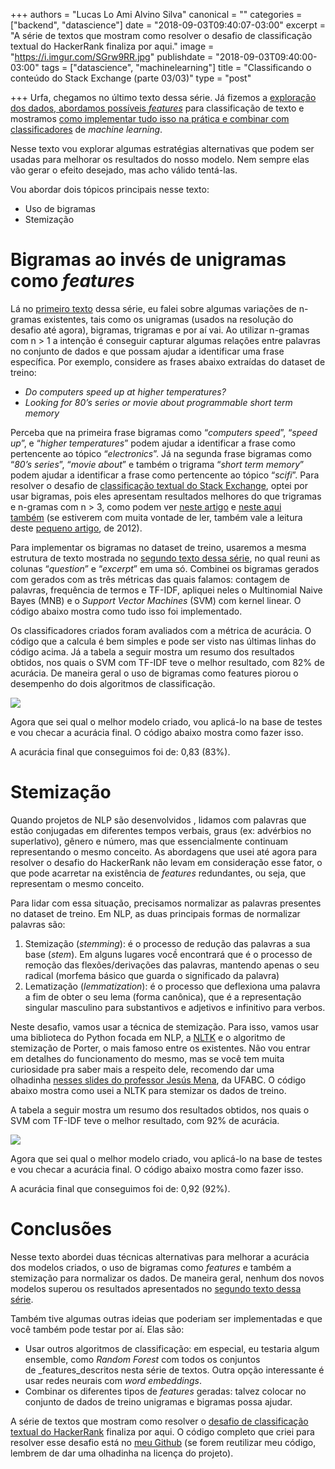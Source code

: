 +++
authors = "Lucas Lo Ami Alvino Silva"
canonical = ""
categories = ["backend", "datascience"]
date = "2018-09-03T09:40:07-03:00"
excerpt = "A série de textos que mostram como resolver o desafio de classificação textual do HackerRank finaliza por aqui."
image = "https://i.imgur.com/SGrw9RR.jpg"
publishdate = "2018-09-03T09:40:00-03:00"
tags = ["datascience", "machinelearning"]
title = "Classificando o conteúdo do Stack Exchange (parte 03/03)"
type = "post"

+++
Urfa, chegamos no último texto dessa série. Já fizemos a [exploração dos dados, abordamos possíveis _features_](https://tableless.com.br/classificando-o-conteudo-do-stack-exchange-parte-1/) para classificação de texto e mostramos [como implementar tudo isso na prática e combinar com classificadores](https://tableless.com.br/classificando-o-conteudo-do-stack-exchange-parte-2/) de _machine learning_. 

Nesse texto vou explorar algumas estratégias alternativas que podem ser usadas para melhorar os resultados do nosso modelo. Nem sempre elas vão gerar o efeito desejado, mas acho válido tentá-las.

Vou abordar dois tópicos principais nesse texto:

* Uso de bigramas
* Stemização

# Bigramas ao invés de unigramas como _features_

Lá no [primeiro texto](https://tableless.com.br/classificando-o-conteudo-do-stack-exchange-parte-1/) dessa série, eu falei sobre algumas variações de n-gramas existentes, tais como os unigramas (usados na resolução do desafio até agora), bigramas, trigramas e por aí vai. Ao utilizar n-gramas com n > 1 a intenção é conseguir capturar algumas relações entre palavras no conjunto de dados e que possam ajudar a identificar uma frase específica. Por exemplo, considere as frases abaixo extraídas do dataset de treino:

* _Do computers speed up at higher temperatures?_
* _Looking for 80’s series or movie about programmable short term memory_

Perceba que na primeira frase bigramas como “_computers speed_”, “_speed up_”, e “_higher temperatures_” podem ajudar a identificar a frase como pertencente ao tópico “_electronics_”. Já na segunda frase bigramas como “_80’s series_”, “_movie about_” e também o trigrama “_short term memory_” podem ajudar a identificar a frase como pertencente ao tópico “_scifi_”. Para resolver o desafio de [classificação textual do Stack Exchange](https://www.hackerrank.com/challenges/stack-exchange-question-classifier/problem), optei por usar bigramas, pois eles apresentam resultados melhores do que trigramas e n-gramas com n > 3, como podem ver [neste artigo](http://citeseerx.ist.psu.edu/viewdoc/download?doi=10.1.1.2.1938&rep=rep1&type=pdf) e [neste aqui também](https://www.mitpressjournals.org/doi/pdf/10.1162/COLI_a_00149) (se estiverem com muita vontade de ler, também vale a leitura deste [pequeno artigo](https://www.aclweb.org/anthology/P12-2018), de 2012).

Para implementar os bigramas no dataset de treino, usaremos a mesma estrutura de texto mostrada no [segundo texto dessa série](https://medium.com/tableless/classificando-o-conteudo-do-stack-exchange-02-6d9975e00ff7), no qual reuni as colunas “_question_” e “_excerpt_” em uma só. Combinei os bigramas gerados com gerados com as três métricas das quais falamos: contagem de palavras, frequência de termos e TF-IDF, apliquei neles o Multinomial Naive Bayes (MNB) e o _Support Vector Machines_ (SVM) com kernel linear. O código abaixo mostra como tudo isso foi implementado.

<script src="https://gist.github.com/lucasloami/7859708e653d53804bb5d7f6a5d1b116.js"></script>

Os classificadores criados foram avaliados com a métrica de acurácia. O código que a calcula é bem simples e pode ser visto nas últimas linhas do código acima. Já a tabela a seguir mostra um resumo dos resultados obtidos, nos quais o SVM com TF-IDF teve o melhor resultado, com 82% de acurácia. De maneira geral o uso de bigramas como features piorou o desempenho do dois algoritmos de classificação.

![](https://cdn-images-1.medium.com/max/800/1*8em9Z1j6Sh75BJeKmt8TsA.png)

Agora que sei qual o melhor modelo criado, vou aplicá-lo na base de testes e vou checar a acurácia final. O código abaixo mostra como fazer isso.

<script src="https://gist.github.com/lucasloami/d2ff1644137d498ac4d542a74afa8532.js"></script>

A acurácia final que conseguimos foi de: 0,83 (83%).

# Stemização

Quando projetos de NLP são desenvolvidos , lidamos com palavras que estão conjugadas em diferentes tempos verbais, graus (ex: advérbios no superlativo), gênero e número, mas que essencialmente continuam representando o mesmo conceito. As abordagens que usei até agora para resolver o desafio do HackerRank não levam em consideração esse fator, o que pode acarretar na existência de _features_ redundantes, ou seja, que representam o mesmo conceito.

Para lidar com essa situação, precisamos normalizar as palavras presentes no dataset de treino. Em NLP, as duas principais formas de normalizar palavras são:

1. Stemização (_stemming_): é o processo de redução das palavras a sua base (_stem_). Em alguns lugares vocề encontrará que é o processo de remoção das flexões/derivações das palavras, mantendo apenas o seu radical (morfema básico que guarda o significado da palavra)
2. Lematização (_lemmatization_): é o processo que deflexiona uma palavra a fim de obter o seu lema (forma canônica), que é a representação singular masculino para substantivos e adjetivos e infinitivo para verbos.

Neste desafio, vamos usar a técnica de stemização. Para isso, vamos usar uma biblioteca do Python focada em NLP, a [NLTK](https://www.nltk.org/) e o algoritmo de stemização de Porter, o mais famoso entre os existentes. Não vou entrar em detalhes do funcionamento do mesmo, mas se você tem muita curiosidade pra saber mais a respeito dele, recomendo dar uma olhadinha [nesses slides do professor Jesús Mena](http://professor.ufabc.edu.br/\~jesus.mena/courses/pln-1q-2018/PLN-aula04.pdf), da UFABC. O código abaixo mostra como usei a NLTK para stemizar os dados de treino.

<script src="https://gist.github.com/lucasloami/efe7952000c56ee46c3581af6e981f17.js"></script>

A tabela a seguir mostra um resumo dos resultados obtidos, nos quais o SVM com TF-IDF teve o melhor resultado, com 92% de acurácia.

![](https://cdn-images-1.medium.com/max/800/1*Yn7DH80heJIaFRI76wjAMQ.png)

Agora que sei qual o melhor modelo criado, vou aplicá-lo na base de testes e vou checar a acurácia final. O código abaixo mostra como fazer isso.

<script src="https://gist.github.com/lucasloami/af367fbba74a16812efa87ae752bf3a6.js"></script>

A acurácia final que conseguimos foi de: 0,92 (92%).

# Conclusões

Nesse texto abordei duas técnicas alternativas para melhorar a acurácia dos modelos criados, o uso de bigramas como _features_ e também a stemização para normalizar os dados. De maneira geral, nenhum dos novos modelos superou os resultados apresentados no [segundo texto dessa série](https://tableless.com.br/classificando-o-conteudo-do-stack-exchange-parte-2/).

Também tive algumas outras ideias que poderiam ser implementadas e que você também pode testar por aí. Elas são:

* Usar outros algoritmos de classificação: em especial, eu testaria algum ensemble, como _Random Forest_ com todos os conjuntos de _features_descritos nesta série de textos. Outra opção interessante é usar redes neurais com _word embeddings_.
* Combinar os diferentes tipos de _features_ geradas: talvez colocar no conjunto de dados de treino unigramas e bigramas possa ajudar.

A série de textos que mostram como resolver o [desafio de classificação textual do HackerRank](https://www.hackerrank.com/challenges/stack-exchange-question-classifier/problem) finaliza por aqui. O código completo que criei para resolver esse desafio está no [meu Github](https://github.com/lucasloami/automatic_brain) (se forem reutilizar meu código, lembrem de dar uma olhadinha na licença do projeto).